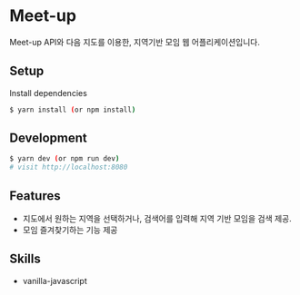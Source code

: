 # Meet-up
Meet-up API와 다음 지도를 이용한, 지역기반 모임 웹 어플리케이션입니다.

## Setup

Install dependencies

```sh
$ yarn install (or npm install)
```

## Development

```sh
$ yarn dev (or npm run dev)
# visit http://localhost:8080
```

## Features

- 지도에서 원하는 지역을 선택하거나, 검색어를 입력해 지역 기반 모임을 검색 제공.
- 모임 즐겨찾기하는 기능 제공

## Skills
- vanilla-javascript
